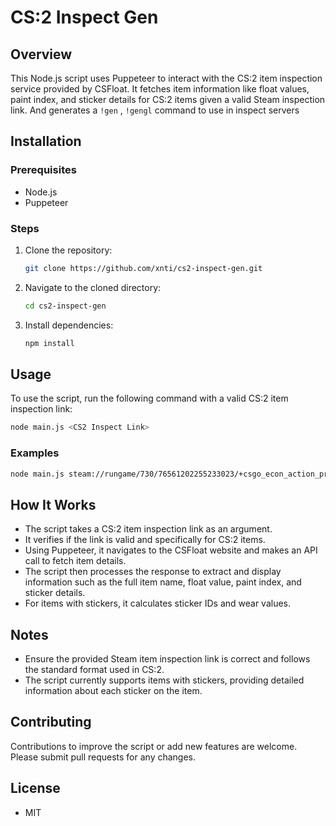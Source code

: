 
# CS:2 Inspect Gen

## Overview
This Node.js script uses Puppeteer to interact with the CS:2 item inspection service provided by CSFloat. It fetches item information like float values, paint index, and sticker details for CS:2 items given a valid Steam inspection link. And generates a `!gen` , `!gengl` command to use in inspect servers

## Installation

### Prerequisites
- Node.js
- Puppeteer

### Steps
1. Clone the repository:
   ```bash
   git clone https://github.com/xnti/cs2-inspect-gen.git
   ```
2. Navigate to the cloned directory:
   ```bash
   cd cs2-inspect-gen
   ```
3. Install dependencies:
   ```bash
   npm install
   ```

## Usage
To use the script, run the following command with a valid CS:2 item inspection link:
```bash
node main.js <CS2 Inspect Link>
```

### Examples
```bash
node main.js steam://rungame/730/76561202255233023/+csgo_econ_action_preview%20S76561199562364729A35091656563D16198327228670045117
```

## How It Works
- The script takes a CS:2 item inspection link as an argument.
- It verifies if the link is valid and specifically for CS:2 items.
- Using Puppeteer, it navigates to the CSFloat website and makes an API call to fetch item details.
- The script then processes the response to extract and display information such as the full item name, float value, paint index, and sticker details.
- For items with stickers, it calculates sticker IDs and wear values.

## Notes
- Ensure the provided Steam item inspection link is correct and follows the standard format used in CS:2.
- The script currently supports items with stickers, providing detailed information about each sticker on the item.

## Contributing
Contributions to improve the script or add new features are welcome. Please submit pull requests for any changes.

## License
- MIT